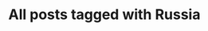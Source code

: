 ---
layout: tag
title: "All posts tagged with Russia"
permalink: /weblog/tags/russia/
taxonomy: Russia
---